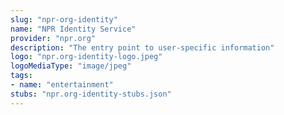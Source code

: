 ```yaml
---
slug: "npr-org-identity"
name: "NPR Identity Service"
provider: "npr.org"
description: "The entry point to user-specific information"
logo: "npr.org-identity-logo.jpeg"
logoMediaType: "image/jpeg"
tags:
- name: "entertainment"
stubs: "npr.org-identity-stubs.json"
---
```

